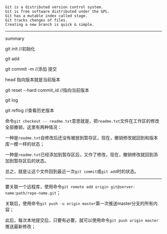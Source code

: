 ```
Git is a distributed version control system.
Git is free software distributed under the GPL.
Git has a mutable index called stage.
Git tracks changes of files.
Creating a new branch is quick & simple.
```

------

summary

git init //初始化



git add <file>

git commit -m <message> //添加 提交



head 指向版本就是当前版本

git reset --hard commit_id    //指向当前版本



git log

git reflog   //查看历史版本



命令`git checkout -- readme.txt`意思就是，把`readme.txt`文件在工作区的修改全部撤销，这里有两种情况：

一种是`readme.txt`自修改后还没有被放到暂存区，现在，撤销修改就回到和版本库一模一样的状态；

一种是`readme.txt`已经添加到暂存区后，又作了修改，现在，撤销修改就回到添加到暂存区后的状态。

总之，就是让这个文件回到最近一次`git commit`或`git add`时的状态。

------

要关联一个远程库，使用命令`git remote add origin git@server-name:path/repo-name.git`；

关联后，使用命令`git push -u origin master`第一次推送master分支的所有内容；

此后，每次本地提交后，只要有必要，就可以使用命令`git push origin master`推送最新修改；

